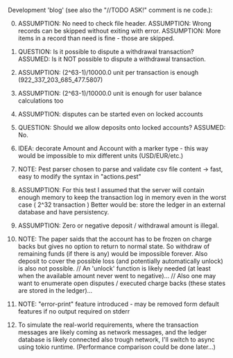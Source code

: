Development 'blog' (see also the "//TODO ASK!" comment is ne code.):

0. ASSUMPTION: No need to check file header. 
   ASSUMPTION: Wrong records can be skipped without exiting with error.
   ASSUMPTION: More items in a record than need is fine - those are skipped. 

1. QUESTION: Is it possible to dispute a withdrawal transaction? 
   ASSUMED: Is it NOT possible to dispute a withdrawal transaction.

2. ASSUMPTION: (2^63-1)/10000.0 unit per transaction is enough (922_337_203_685_477.5807)
3. ASSUMPTION: (2^63-1)/10000.0 unit is enough for user balance calculations too

4. ASSUMPTION: disputes can be started even on locked accounts

5. QUESTION: Should we allow deposits onto locked accounts?
   ASSUMED: No.

6. IDEA: decorate Amount and Account with a marker type - this way would be impossible to mix different units (USD/EUR/etc.)

7. NOTE: Pest parser chosen to parse and validate csv file content -> fast, easy to modify the syntax in "actions.pest"

8. ASSUMPTION: For this test I assumed that the server will contain enough memory to keep the transaction log in memory even in the worst case ( 2^32 transaction )
   Better would be: store the ledger in an external database and have persistency.

8. ASSUMPTION: Zero or negative deposit / withdrawal amount is illegal.

9. NOTE: The paper saids that the account has to be frozen on charge backs but gives no option to return to normal state. 
         So withdraw of remaining funds (if there is any) would be impossible forever.
         Also deposit to cover the possible loss (and potentially automatically unlock) is also not possible.
         // An 'unlock' function is likely needed (at least when the available amount never went to negative)...
         // Also one may want to enumerate open disputes / executed charge backs (these states are stored in the ledger)...

10. NOTE: "error-print" feature introduced - may be removed form default features if no output required on stderr

11. To simulate the real-world requirements, where the transaction messages are likely coming as network messages, 
    and the ledger database is likely connected also trough network, I'll switch to async using tokio runtime.
    (Performance comparison could be done later...)